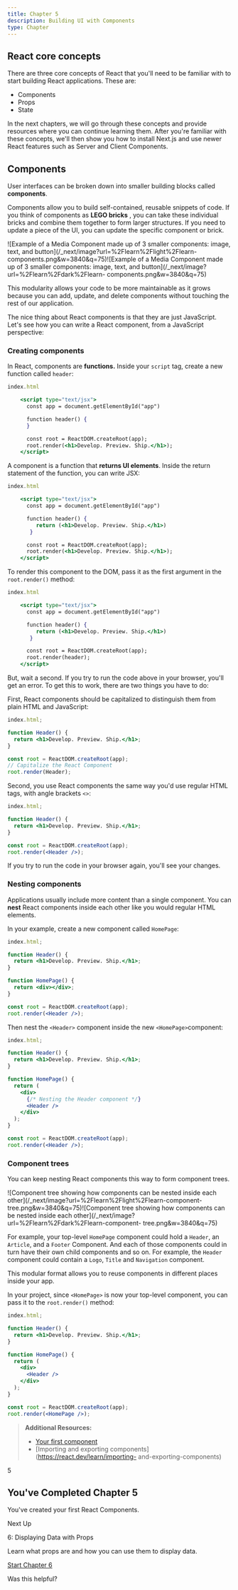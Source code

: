 ```yaml
---
title: Chapter 5
description: Building UI with Components
type: Chapter
---
```


## React core concepts

There are three core concepts of React that you'll need to be familiar with to
start building React applications. These are:

- Components
- Props
- State

In the next chapters, we will go through these concepts and provide resources
where you can continue learning them. After you're familiar with these
concepts, we'll then show you how to install Next.js and use newer React
features such as Server and Client Components.

## Components

User interfaces can be broken down into smaller building blocks called
**components**.

Components allow you to build self-contained, reusable snippets of code. If
you think of components as **LEGO bricks** , you can take these individual
bricks and combine them together to form larger structures. If you need to
update a piece of the UI, you can update the specific component or brick.

![Example of a Media Component made up of 3 smaller components: image, text,
and button](/\_next/image?url=%2Flearn%2Flight%2Flearn-
components.png&w=3840&q=75)![Example of a Media Component made up of 3 smaller
components: image, text, and button](/\_next/image?url=%2Flearn%2Fdark%2Flearn-
components.png&w=3840&q=75)

This modularity allows your code to be more maintainable as it grows because
you can add, update, and delete components without touching the rest of our
application.

The nice thing about React components is that they are just JavaScript. Let's
see how you can write a React component, from a JavaScript perspective:

### Creating components

In React, components are **functions.** Inside your `script` tag, create a new
function called `header`:

```jsx
index.html

    <script type="text/jsx">
      const app = document.getElementById("app")

      function header() {
      }

      const root = ReactDOM.createRoot(app);
      root.render(<h1>Develop. Preview. Ship.</h1>);
    </script>

```

A component is a function that **returns UI elements**. Inside the return
statement of the function, you can write JSX:

```jsx
index.html

    <script type="text/jsx">
      const app = document.getElementById("app")

      function header() {
         return (<h1>Develop. Preview. Ship.</h1>)
       }

      const root = ReactDOM.createRoot(app);
      root.render(<h1>Develop. Preview. Ship.</h1>);
    </script>
```

To render this component to the DOM, pass it as the first argument in the
`root.render()` method:

```jsx
index.html

    <script type="text/jsx">
      const app = document.getElementById("app")

      function header() {
         return (<h1>Develop. Preview. Ship.</h1>)
       }

      const root = ReactDOM.createRoot(app);
      root.render(header);
    </script>
```

But, wait a second. If you try to run the code above in your browser, you'll
get an error. To get this to work, there are two things you have to do:

First, React components should be capitalized to distinguish them from plain
HTML and JavaScript:

```jsx
index.html;

function Header() {
  return <h1>Develop. Preview. Ship.</h1>;
}

const root = ReactDOM.createRoot(app);
// Capitalize the React Component
root.render(Header);
```

Second, you use React components the same way you'd use regular HTML tags,
with angle brackets `<>`:

```jsx
index.html;

function Header() {
  return <h1>Develop. Preview. Ship.</h1>;
}

const root = ReactDOM.createRoot(app);
root.render(<Header />);
```

If you try to run the code in your browser again, you'll see your changes.

### Nesting components

Applications usually include more content than a single component. You can
**nest** React components inside each other like you would regular HTML
elements.

In your example, create a new component called `HomePage`:

```jsx
index.html;

function Header() {
  return <h1>Develop. Preview. Ship.</h1>;
}

function HomePage() {
  return <div></div>;
}

const root = ReactDOM.createRoot(app);
root.render(<Header />);
```

Then nest the `<Header>` component inside the new `<HomePage>`component:

```jsx
index.html;

function Header() {
  return <h1>Develop. Preview. Ship.</h1>;
}

function HomePage() {
  return (
    <div>
      {/* Nesting the Header component */}
      <Header />
    </div>
  );
}

const root = ReactDOM.createRoot(app);
root.render(<Header />);
```

### Component trees

You can keep nesting React components this way to form component trees.

![Component tree showing how components can be nested inside each
other](/\_next/image?url=%2Flearn%2Flight%2Flearn-component-
tree.png&w=3840&q=75)![Component tree showing how components can be nested
inside each other](/\_next/image?url=%2Flearn%2Fdark%2Flearn-component-
tree.png&w=3840&q=75)

For example, your top-level `HomePage` component could hold a `Header`, an
`Article`, and a `Footer` Component. And each of those components could in
turn have their own child components and so on. For example, the `Header`
component could contain a `Logo`, `Title` and `Navigation` component.

This modular format allows you to reuse components in different places inside
your app.

In your project, since `<HomePage>` is now your top-level component, you can
pass it to the `root.render()` method:

```jsx
index.html;

function Header() {
  return <h1>Develop. Preview. Ship.</h1>;
}

function HomePage() {
  return (
    <div>
      <Header />
    </div>
  );
}

const root = ReactDOM.createRoot(app);
root.render(<HomePage />);
```

> **Additional Resources:**
>
> - [Your first component](https://react.dev/learn/your-first-component)
> - [Importing and exporting components](https://react.dev/learn/importing-
>   and-exporting-components)

5

## You've Completed Chapter 5

You've created your first React Components.

Next Up

6: Displaying Data with Props

Learn what props are and how you can use them to display data.

[Start Chapter 6](/learn/react-foundations/displaying-data-with-props)

Was this helpful?
